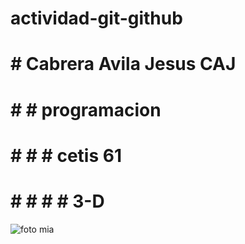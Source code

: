 # actividad-git-github
# # Cabrera Avila Jesus CAJ
# # # programacion 
# # # # cetis 61
# # # # # 3-D
![foto mia](https://github.com/user-attachments/assets/dc9ea249-d29c-4351-a935-c04f420de4f2)

